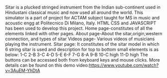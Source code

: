 Sitar is a plucked stringed instrument from the Indian sub-continent used in Hindustani classical music and now used all around the world. 
This simulator is a part of project for ACTAM subject taught for MS in music and acoustic engg at Politecnico Di Milano, Italy. 
HTML CSS and JAVASCRIPT has been used to develop this project. 
Home page-constitutes of all the elements linked with other pages. 
About page-About the sitar,origin,western connection, and types of sitar
Videos page- Various videos of musicians playing the instrument.
Sitar page: It constitutes of the sitar model in which 6 string sitar is used and description for top to bottom small elements is as below: 1-C 2-B 3-C 4-D 5-E 6-F 7-G 8-A 9-B 10-C high 11-D high
The buttons can be accessed both from keyboard keys and mouse clicks.
More details can be found on this demo video:https://www.youtube.com/watch?v=3AuEM-YhDtA
